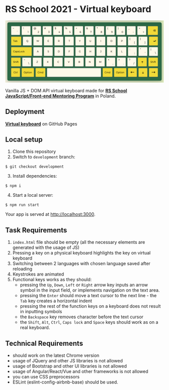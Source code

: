 # RS School 2021 - Virtual keyboard

<p align="center"><a href="https://lazy-ocean.github.io/virtual-keyboard/" rel="noopener noreferrer" target='_blank'><img src="build/img/metaimage.png"></a></p>

Vanilla JS + DOM API virtual keyboard made for **[RS School JavaScript/Front-end Mentoring Program](https://rs.school/poland/)** in Poland.

## Deployment

**[Virtual keyboard](https://lazy-ocean.github.io/virtual-keyboard/)** on GitHub Pages

## Local setup

1. Clone this repository
2. Switch to `development` branch:

```
$ git checkout development
```

3. Install dependencies:

```
$ npm i
```

4. Start a local server:

```
$ npm run start
```

Your app is served at [http://localhost:3000](http://localhost:3000).

## Task Requirements

1. `index.html` file should be empty (all the necessary elements are generated with the usage of JS)
2. Pressing a key on a physical keyboard highlights the key on virtual keyboard
3. Switching between 2 languages with chosen language saved after reloading
4. Keystrokes are animated
5. Functional keys works as they should:
   - pressing the `Up`, `Down`, `Left` or `Right` arrow key inputs an arrow symbol in the input field, or implements navigation on the text area.
   - pressing the `Enter` should move a text cursor to the next line - the `Tab` key creates a horizontal indent
   - pressing the rest of the function keys on a keyboard does not result in inputting symbols
   - the `Backspace` key removes character before the text cursor
   - the `Shift`, `Alt`, `Ctrl`, `Caps lock` and `Space` keys should work as on a real keyboard.

## Technical Requirements

- should work on the latest Chrome version
- usage of JQuery and other JS libraries is not allowed
- usage of Bootstrap and other UI libraries is not allowed
- usage of Angular/React/Vue and other frameworks is not allowed
- you can use CSS preprocessors
- ESLint (eslint-config-airbnb-base) should be used.
